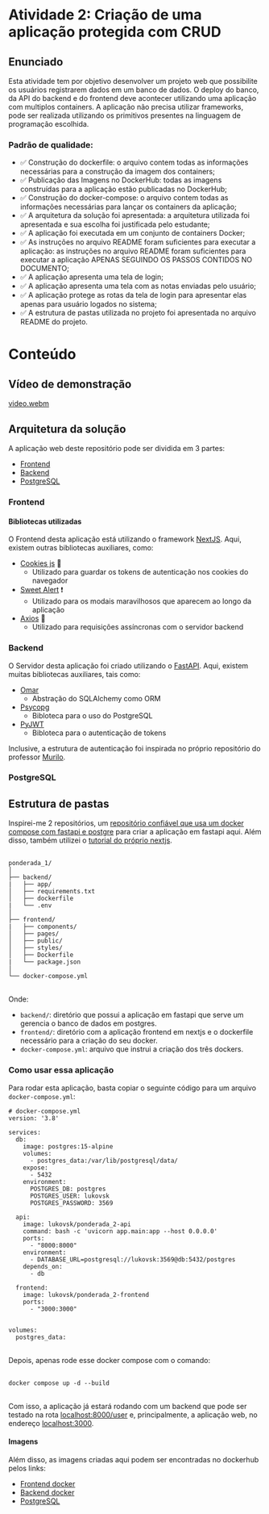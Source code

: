# Atividade 2: Criação de uma aplicação protegida com CRUD

## Enunciado
Esta atividade tem por objetivo desenvolver um projeto web que possibilite os usuários registrarem dados em um banco de dados. O deploy do banco, da API do backend e do frontend deve acontecer utilizando uma aplicação com multiplos containers. A aplicação não precisa utilizar frameworks, pode ser realizada utilizando os primitivos presentes na linguagem de programação escolhida.

### Padrão de qualidade:
 - ✅ Construção do dockerfile: o arquivo contem todas as informações necessárias para a construção da imagem dos containers;
 - ✅ Publicação das Imagens no DockerHub: todas as imagens construídas para a aplicação estão publicadas no DockerHub;
 - ✅ Construção do docker-compose: o arquivo contem todas as informações necessárias para lançar os containers da aplicação;
 - ✅ A arquitetura da solução foi apresentada: a arquitetura utilizada foi apresentada e sua escolha foi justificada pelo estudante;
 - ✅ A aplicação foi executada em um conjunto de containers Docker;
 - ✅ As instruções no arquivo README foram suficientes para executar a aplicação: as instruções no arquivo README foram suficientes para executar a aplicação APENAS SEGUINDO OS PASSOS CONTIDOS NO DOCUMENTO;
 - ✅ A aplicação apresenta uma tela de login;
 - ✅ A aplicação apresenta uma tela com as notas enviadas pelo usuário;
 - ✅ A aplicação protege as rotas da tela de login para apresentar elas apenas para usuário logados no sistema;
 - ✅ A estrutura de pastas utilizada no projeto foi apresentada no arquivo README do projeto.

# Conteúdo

## Vídeo de demonstração
[video.webm](https://github.com/Lukovsk/modulo_7/assets/99260684/4e3c9728-6674-45d5-902f-dd5ac12128cd)


## Arquitetura da solução
A aplicação web deste repositório pode ser dividida em 3 partes:
- [Frontend](#frontend)
- [Backend](#backend)
- [PostgreSQL](#postgresql)

### Frontend

#### Bibliotecas utilizadas
O Frontend desta aplicação está utilizando o framework [NextJS](https://nextjs.org). Aqui, existem outras bibliotecas auxiliares, como:
- [Cookies js](https://www.npmjs.com/package/js-cookie) 🍪
  - Utilizado para guardar os tokens de autenticação nos cookies do navegador
- [Sweet Alert](https://sweetalert2.github.io) ❗
  - Utilizado para os modais maravilhosos que aparecem ao longo da aplicação
- [Axios](https://axios-http.com/docs/intro) 🏃
  - Utilizado para requisições assíncronas com o servidor backend

### Backend
O Servidor desta aplicação foi criado utilizando o [FastAPI](https://fastapi.tiangolo.com). Aqui, existem muitas bibliotecas auxiliares, tais como:
- [Omar](https://collerek.github.io/ormar/)
  - Abstração do SQLAlchemy como ORM
- [Psycopg](https://www.psycopg.org/docs/)
  - Bibloteca para o uso do PostgreSQL
- [PyJWT](https://pyjwt.readthedocs.io/en/stable/)
  - Bibloteca para o autenticação de tokens

Inclusive, a estrutura de autenticação foi inspirada no próprio repositório do professor [Murilo](https://github.com/Murilo-ZC/M7-Inteli-Eng-Comp/tree/main/src/encontro03/adiciona_usuarios).

### PostgreSQL

## Estrutura de pastas
Inspirei-me 2 repositórios, um [repositório confiável que usa um docker compose com fastapi e postgre](https://testdriven.io/blog/fastapi-docker-traefik/) para criar a aplicação em fastapi aqui. Além disso, também utilizei o [tutorial do próprio nextjs](https://nextjs.org/docs/pages/building-your-application/deploying).

<pre> <code>
ponderada_1/
│
├── backend/
|   ├── app/
│   ├── requirements.txt
│   ├── dockerfile
|   └── .env
│
├── frontend/
|   ├── components/
│   ├── pages/
│   ├── public/
│   ├── styles/
│   ├── Dockerfile
|   └── package.json
│
└── docker-compose.yml
</code> </pre>
Onde:
- ```backend/```: diretório que possui a aplicação em fastapi que serve um gerencia o banco de dados em postgres.
- ```frontend/```: diretório com a aplicação frontend em nextjs e o dockerfile necessário para a criação do seu docker.
- ```docker-compose.yml```: arquivo que instrui a criação dos três dockers.

### Como usar essa aplicação
Para rodar esta aplicação, basta copiar o seguinte código para um arquivo ```docker-compose.yml```:
<pre><code># docker-compose.yml
version: '3.8'

services:
  db:
    image: postgres:15-alpine
    volumes:
      - postgres_data:/var/lib/postgresql/data/
    expose:
      - 5432
    environment:
      POSTGRES_DB: postgres
      POSTGRES_USER: lukovsk
      POSTGRES_PASSWORD: 3569

  api:
    image: lukovsk/ponderada_2-api
    command: bash -c 'uvicorn app.main:app --host 0.0.0.0'
    ports:
      - "8000:8000"
    environment:
      - DATABASE_URL=postgresql://lukovsk:3569@db:5432/postgres
    depends_on:
      - db

  frontend:
    image: lukovsk/ponderada_2-frontend
    ports:
      - "3000:3000"
    

volumes:
  postgres_data:
</code>
</pre>

Depois, apenas rode esse docker compose com o comando:

<pre> <code>
docker compose up -d --build
</code> </pre>

Com isso, a aplicação já estará rodando com um backend que pode ser testado na rota [localhost:8000/user](localhost:8000/user) e, principalmente, a aplicação web, no endereço [localhost:3000](localhost:3000).

#### Imagens
Além disso, as imagens criadas aqui podem ser encontradas no dockerhub pelos links:
- [Frontend docker](https://hub.docker.com/r/lukovsk/ponderada_2-frontend)
- [Backend docker](https://hub.docker.com/r/lukovsk/ponderada_2-api)
- [PostgreSQL](https://hub.docker.com/_/postgres)

